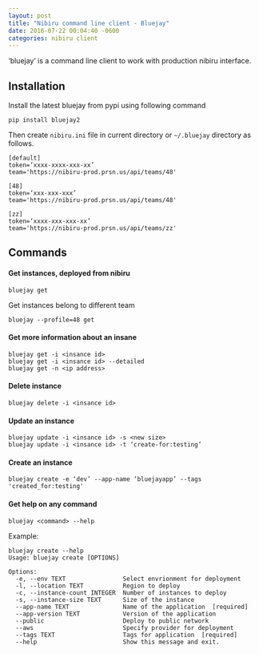 ```yaml
---
layout: post
title: "Nibiru command line client - Bluejay"
date: 2016-07-22 00:04:40 -0600
categories: nibiru client
---
```


‘bluejay’ is a command line client to work with production nibiru interface.

## Installation
Install the latest bluejay from pypi using following command

	pip install bluejay2


Then create `nibiru.ini` file in current directory or `~/.bluejay` directory as follows.

	[default]
	token=‘xxxx-xxxx-xxx-xx’
	team='https://nibiru-prod.prsn.us/api/teams/48'

	[48]
	token=‘xxx-xxx-xxx’
	team='https://nibiru-prod.prsn.us/api/teams/48'

	[zz]
	token=‘xxxx-xxx-xxx-xx’
	team='https://nibiru-prod.prsn.us/api/teams/zz'
	
## Commands

#### Get instances, deployed from nibiru

	bluejay get 

Get instances belong to different team

	bluejay --profile=48 get

#### Get more information about an insane

	bluejay get -i <insance id>
	bluejay get -i <insance id> --detailed
	bluejay get -n <ip address>

#### Delete instance
	bluejay delete -i <insance id>

#### Update an instance
	bluejay update -i <insance id> -s <new size>
	bluejay update -i <insance id> -t ‘create-for:testing’

#### Create an instance
	bluejay create -e ‘dev’ --app-name ‘bluejayapp’ --tags 'created_for:testing'

#### Get help on any command
	bluejay <command> --help

Example:

	bluejay create --help
	Usage: bluejay create [OPTIONS]

	Options:
	  -e, --env TEXT                Select envrionment for deployment
	  -l, --location TEXT           Region to deploy
	  -c, --instance-count INTEGER  Number of instances to deploy
	  -s, --instance-size TEXT      Size of the instance
	  --app-name TEXT               Name of the application  [required]
	  --app-version TEXT            Version of the application
	  --public                      Deploy to public network
	  --aws                         Specify provider for deployment
	  --tags TEXT                   Tags for application  [required]
	  --help                        Show this message and exit.
